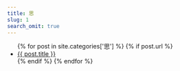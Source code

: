 ```yaml
---
title: 思
slug: 1
search_omit: true
---
```

<ul class="postlist">
  {% for post in site.categories['思']  %}
  {% if post.url %}
  <li class="posttitle"><a href="{{ post.url }}">{{ post.title }}</a></li>
  {% endif %}
  {% endfor %}
</ul>
